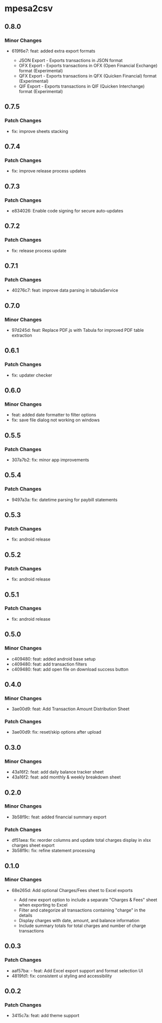 # mpesa2csv

## 0.8.0

### Minor Changes

- 619f6e7: feat: added extra export formats

  - JSON Export - Exports transactions in JSON format
  - OFX Export - Exports transactions in OFX (Open Financial Exchange) format (Experimental)
  - QFX Export - Exports transactions in QFX (Quicken Financial) format (Experimental)
  - QIF Export - Exports transactions in QIF (Quicken Interchange) format (Experimental)

## 0.7.5

### Patch Changes

- fix: improve sheets stacking

## 0.7.4

### Patch Changes

- fix: improve release process updates

## 0.7.3

### Patch Changes

- e834026: Enable code signing for secure auto-updates

## 0.7.2

### Patch Changes

- fix: release process update

## 0.7.1

### Patch Changes

- 40276c7: feat: improve data parsing in tabulaService

## 0.7.0

### Minor Changes

- 97d245d: feat: Replace PDF.js with Tabula for improved PDF table extraction

## 0.6.1

### Patch Changes

- fix: updater checker

## 0.6.0

### Minor Changes

- feat: added date formatter to filter options
- fix: save file dialog not working on windows

## 0.5.5

### Patch Changes

- 307a7b2: fix: minor app improvements

## 0.5.4

### Patch Changes

- 9497a3a: fix: datetime parsing for paybill statements

## 0.5.3

### Patch Changes

- fix: android release

## 0.5.2

### Patch Changes

- fix: android release

## 0.5.1

### Patch Changes

- fix: android release

## 0.5.0

### Minor Changes

- c409480: feat: added android base setup
- c409480: feat: add transaction filters
- c409480: feat: add open file on download success button

## 0.4.0

### Minor Changes

- 3ae00d9: feat: Add Transaction Amount Distribution Sheet

### Patch Changes

- 3ae00d9: fix: reset/skip options after upload

## 0.3.0

### Minor Changes

- 43a16f2: feat: add daily balance tracker sheet
- 43a16f2: feat: add monthly & weekly breakdown sheet

## 0.2.0

### Minor Changes

- 3b58f9c: feat: added financial summary export

### Patch Changes

- df51aea: fix: reorder columns and update total charges display in xlsx charges sheet export
- 3b58f9c: fix: refine statement processing

## 0.1.0

### Minor Changes

- 68e265d: Add optional Charges/Fees sheet to Excel exports

  - Add new export option to include a separate "Charges & Fees" sheet when exporting to Excel
  - Filter and categorize all transactions containing "charge" in the details
  - Display charges with date, amount, and balance information
  - Include summary totals for total charges and number of charge transactions

## 0.0.3

### Patch Changes

- aaf57ba: - feat: Add Excel export support and format selection UI
- 4819fd1: fix: consistent ui styling and accessibility

## 0.0.2

### Patch Changes

- 3415c7a: feat: add theme support
